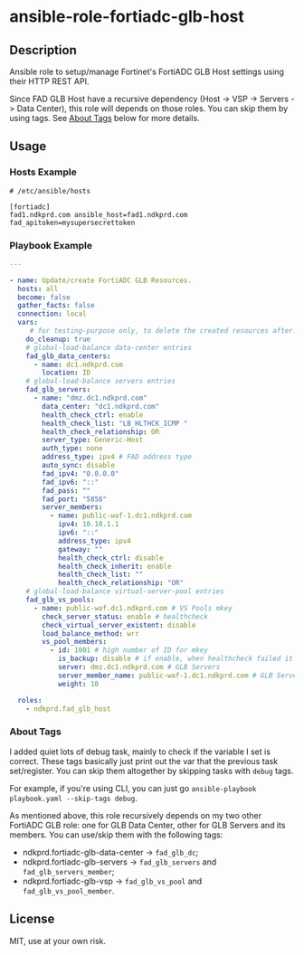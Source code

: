 # ansible-role-fortiadc-glb-host

## Description

Ansible role to setup/manage Fortinet's FortiADC GLB Host settings using their HTTP REST API.

Since FAD GLB Host have a recursive dependency (Host -> VSP -> Servers -> Data Center), this role will depends on those roles. You can skip them by using tags. See [About Tags](#about-tags) below for more details. 


## Usage

### Hosts Example

```
# /etc/ansible/hosts

[fortiadc]
fad1.ndkprd.com ansible_host=fad1.ndkprd.com fad_apitoken=mysupersecrettoken
```

### Playbook Example

```yaml
---

- name: Update/create FortiADC GLB Resources.
  hosts: all
  become: false
  gather_facts: false
  connection: local
  vars:
     # for testing-purpose only, to delete the created resources after. change to 'false' if you want the resource to stay.
    do_cleanup: true
    # global-load-balance data-center entries
    fad_glb_data_centers:
      - name: dc1.ndkprd.com
        location: ID
    # global-load-balance servers entries
    fad_glb_servers:
      - name: "dmz.dc1.ndkprd.com"
        data_center: "dc1.ndkprd.com"
        health_check_ctrl: enable
        health_check_list: "LB_HLTHCK_ICMP "
        health_check_relationship: OR
        server_type: Generic-Host
        auth_type: none
        address_type: ipv4 # FAD address type
        auto_sync: disable
        fad_ipv4: "0.0.0.0"
        fad_ipv6: "::"
        fad_pass: ""
        fad_port: "5858"
        server_members:
          - name: public-waf-1.dc1.ndkprd.com
            ipv4: 10.10.1.1
            ipv6: "::"
            address_type: ipv4
            gateway: ""
            health_check_ctrl: disable
            health_check_inherit: enable
            health_check_list: ""
            health_check_relationship: "OR"
    # global-load-balance virtual-server-pool entries
    fad_glb_vs_pools:
      - name: public-waf.dc1.ndkprd.com # VS Pools mkey
        check_server_status: enable # healthcheck
        check_virtual_server_existent: disable
        load_balance_method: wrr
        vs_pool_members:
          - id: 1001 # high number of ID for mkey
            is_backup: disable # if enable, when healthcheck failed it will goes to this server
            server: dmz.dc1.ndkprd.com # GLB Servers
            server_member_name: public-waf-1.dc1.ndkprd.com # GLB Servers member
            weight: 10

  roles:
    - ndkprd.fad_glb_host
```

### About Tags

I added quiet lots of debug task, mainly to check if the variable I set is correct. These tags basically just print out the var that the previous task set/register. You can skip them altogether by skipping tasks with `debug` tags.

For example, if you're using CLI, you can just go `ansible-playbook playbook.yaml --skip-tags debug`.

As mentioned above, this role recursively depends on my two other FortiADC GLB role: one for GLB Data Center, other for GLB Servers and its members. You can use/skip them with the following tags:

- ndkprd.fortiadc-glb-data-center -> `fad_glb_dc`;
- ndkprd.fortiadc-glb-servers -> `fad_glb_servers` and `fad_glb_servers_member`;
- ndkprd.fortiadc-glb-vsp -> `fad_glb_vs_pool` and `fad_glb_vs_pool_member`.

## License

MIT, use at your own risk.

